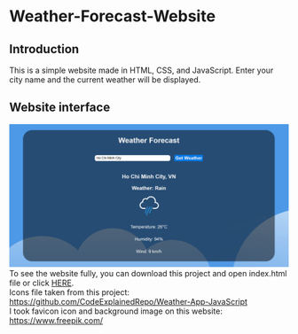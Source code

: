 # Weather-Forecast-Website
## Introduction
This is a simple website made in HTML, CSS, and JavaScript. Enter your city name and the current weather will be displayed.
## Website interface
![Website interface](./Readme-img/Website-interface.png)  
To see the website fully, you can download this project and open index.html file or click [HERE](https://).  
Icons file taken from this project: https://github.com/CodeExplainedRepo/Weather-App-JavaScript  
I took favicon icon and background image on this website: https://www.freepik.com/